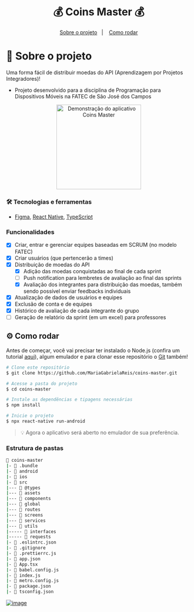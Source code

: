 <h1 align="center"> 💰 Coins Master 💰 </h1>

<p align="center" >
  <a href="#projeto">Sobre o projeto</a>&nbsp;&nbsp;&nbsp;|&nbsp;&nbsp;&nbsp;
  <a href="#requisitos">Como rodar</a>
</p>

<span id="projeto">

# :bookmark_tabs: Sobre o projeto

Uma forma fácil de distribuir moedas do API (Aprendizagem por Projetos Integradores)!

- Projeto desenvolvido para a disciplina de Programação para Dispositivos Móveis na FATEC de São José dos Campos

<div align="center">
  <img alt="Demonstração do aplicativo Coins Master" src="..." width="230px" />
</div>

### :hammer_and_wrench: Tecnologias e ferramentas

- [Figma](http://www.figma.com/), [React Native](https://reactnative.dev/), [TypeScript](https://www.typescriptlang.org/)

### Funcionalidades

- [x] Criar, entrar e gerenciar equipes baseadas em SCRUM (no modelo FATEC)
- [x] Criar usuários (que pertencerão a times)
- [x] Distribuição de moedas do API
  - [x] Adição das moedas conquistadas ao final de cada sprint
  - [ ] Push notification para lembretes de avaliação ao final das sprints
  - [x] Avaliação dos integrantes para distribuição das moedas, também sendo possível enviar feedbacks individuais
- [x] Atualização de dados de usuários e equipes
- [x] Exclusão de conta e de equipes
- [x] Histórico de avaliação de cada integrante do grupo
- [ ] Geração de relatório da sprint (em um excel) para professores

<span id="requisitos">

## :gear: Como rodar

Antes de começar, você vai precisar ter instalado o Node.js (confira um tutorial
[aqui](https://www.notion.so/Instala-o-das-ferramentas-405f3e8b014649cbb422dee6b5bd0535)),
algum emulador e para clonar esse repositório o [Git](https://git-scm.com/) também!

```bash
# Clone este repositório
$ git clone https://github.com/MariaGabrielaReis/coins-master.git

# Acesse a pasta do projeto
$ cd coins-master

# Instale as dependências e tipagens necessárias
$ npm install

# Inicie o projeto
$ npx react-native run-android
```

> 💡 Agora o aplicativo será aberto no emulador de sua preferência.

### Estrutura de pastas

```bash
📂 coins-master
|- 📁 .bundle
|- 📁 android
|- 📁 ios
|- 📁 src
|--- 📁 @types
|--- 📁 assets
|--- 📁 components
|--- 📁 global
|--- 📁 routes
|--- 📁 screens
|--- 📁 services
|--- 📁 utils
|----- 📁 interfaces
|----- 📁 requests
|- 📄 .eslintrc.json
|- 📄 .gitignore
|- 📄 .prettierrc.js
|- 📄 app.json
|- 📄 App.tsx
|- 📄 babel.config.js
|- 📄 index.js
|- 📄 metro.config.js
|- 📄 package.json
|- 📄 tsconfig.json
```

[![image](https://img.shields.io/badge/✨%20Maria%20Gabriela%20Reis,%202022-LinkedIn-009973?style=flat-square)](https://www.linkedin.com/in/mariagabrielareis/)
